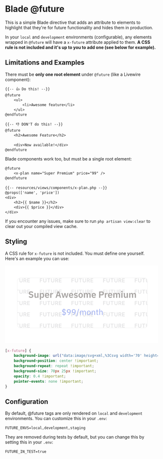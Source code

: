 # Blade @future

This is a simple Blade directive that adds an attribute to elements to highlight that they're for future functionality and hides them in production.

In your `local` and `development` environments (configurable), any elements wrapped in `@future` will have a `x-future` attribute applied to them. **A CSS rule is not included and it's up to you to add one (see below for example).**

## Limitations and Examples

There must be **only one root element** under `@future` (like a Livewire component):

```blade
{{-- 👍 Do this! --}}
@future
    <ul>
        <li>Awesome feature</li>
    </ul>
@endfuture

{{-- 👎 DON'T do this! --}}
@future
    <h2>Awesome Feature</h2>

    <div>Now available!</div>
@endfuture
```

Blade components work too, but must be a single root element:

```blade
@future
    <x-plan name="Super Premium" price="99" />
@endfuture

{{-- resources/views/components/x-plan.php --}}
@props(['name', 'price'])
<div>
    <h2>{{ $name }}</h2>
    <div>{{ $price }}</div>
</div>
```

If you encounter any issues, make sure to run `php artisan view:clear` to clear out your compiled view cache.

## Styling

A CSS rule for `x-future` is not included. You must define one yourself. Here's an example you can use:

![CSS Example](example.png)

```css
[x-future] {
    background-image: url("data:image/svg+xml,%3Csvg width='70' height='25' viewBox='0 0 70 25' fill='none' xmlns='http://www.w3.org/2000/svg'%3E%3Cpath d='M53.0202 17V8.27273H58.6963V9.59801H54.6011V11.9673H58.4023V13.2926H54.6011V15.6747H58.7304V17H53.0202Z' fill='%2371717A' fill-opacity='0.5'/%3E%3Cpath d='M44.8555 17V8.27273H48.1282C48.7987 8.27273 49.3612 8.38921 49.8157 8.62216C50.2731 8.85511 50.6183 9.18182 50.8512 9.60227C51.087 10.0199 51.2049 10.5071 51.2049 11.0639C51.2049 11.6236 51.0856 12.1094 50.847 12.5213C50.6112 12.9304 50.2632 13.2472 49.8029 13.4716C49.3427 13.6932 48.7774 13.804 48.1069 13.804H45.7759V12.4915H47.8938C48.2859 12.4915 48.6069 12.4375 48.8569 12.3295C49.1069 12.2188 49.2916 12.0582 49.4109 11.848C49.533 11.6349 49.5941 11.3736 49.5941 11.0639C49.5941 10.7543 49.533 10.4901 49.4109 10.2713C49.2887 10.0497 49.1026 9.8821 48.8526 9.76847C48.6026 9.65199 48.2802 9.59375 47.8853 9.59375H46.4365V17H44.8555ZM49.364 13.0455L51.5245 17H49.7603L47.6382 13.0455H49.364Z' fill='%2371717A' fill-opacity='0.5'/%3E%3Cpath d='M41.1961 8.27273H42.7771V13.9744C42.7771 14.5994 42.6294 15.1491 42.3339 15.6236C42.0413 16.098 41.6294 16.4688 41.0981 16.7358C40.5669 17 39.9461 17.1321 39.2359 17.1321C38.5228 17.1321 37.9007 17 37.3694 16.7358C36.8382 16.4688 36.4262 16.098 36.1336 15.6236C35.841 15.1491 35.6947 14.5994 35.6947 13.9744V8.27273H37.2757V13.8423C37.2757 14.206 37.3552 14.5298 37.5143 14.8139C37.6762 15.098 37.9035 15.321 38.1961 15.483C38.4887 15.642 38.8353 15.7216 39.2359 15.7216C39.6365 15.7216 39.9831 15.642 40.2757 15.483C40.5711 15.321 40.7984 15.098 40.9575 14.8139C41.1166 14.5298 41.1961 14.206 41.1961 13.8423V8.27273Z' fill='%2371717A' fill-opacity='0.5'/%3E%3Cpath d='M27.0293 9.59801V8.27273H33.9924V9.59801H31.2949V17H29.7267V9.59801H27.0293Z' fill='%2371717A' fill-opacity='0.5'/%3E%3Cpath d='M23.7535 8.27273H25.3344V13.9744C25.3344 14.5994 25.1867 15.1491 24.8912 15.6236C24.5986 16.098 24.1867 16.4688 23.6555 16.7358C23.1242 17 22.5035 17.1321 21.7932 17.1321C21.0802 17.1321 20.458 17 19.9268 16.7358C19.3955 16.4688 18.9836 16.098 18.691 15.6236C18.3984 15.1491 18.252 14.5994 18.252 13.9744V8.27273H19.833V13.8423C19.833 14.206 19.9126 14.5298 20.0716 14.8139C20.2336 15.098 20.4609 15.321 20.7535 15.483C21.0461 15.642 21.3927 15.7216 21.7932 15.7216C22.1938 15.7216 22.5404 15.642 22.833 15.483C23.1285 15.321 23.3557 15.098 23.5148 14.8139C23.6739 14.5298 23.7535 14.206 23.7535 13.8423V8.27273Z' fill='%2371717A' fill-opacity='0.5'/%3E%3Cpath d='M10.8608 17V8.27273H16.4517V9.59801H12.4418V11.9673H16.0682V13.2926H12.4418V17H10.8608Z' fill='%2371717A' fill-opacity='0.5'/%3E%3C/svg%3E") !important;
    background-position: center !important;
    background-repeat: repeat !important;
    background-size: 70px 25px !important;
    opacity: 0.4 !important;
    pointer-events: none !important;
}
```

## Configuration

By default, @future tags are only rendered on `local` and `development` environments. You can customize this in your `.env`:

```
FUTURE_ENVS=local,development,staging
```

They are removed during tests by default, but you can change this by setting this in your `.env`:

```
FUTURE_IN_TEST=true
```
